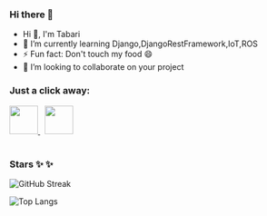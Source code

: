 ### Hi there 👋

</p>
<ul>
  <li>Hi 👋, I'm Tabari
  <li>🌱 I’m currently learning Django,DjangoRestFramework,IoT,ROS</li>
  <li>⚡ Fun fact: Don't touch my food 😄</li>
  <li>👯 I’m looking to collaborate on your project</li>
</ul>

### <p>Just a click away:</p>
<a href="https://twitter.com/tabarilinus">
  <img height="50" src="https://cdn1.iconfinder.com/data/icons/logotypes/32/twitter-512.png"/>
</a>
<span style="padding: 4px;"></span>
<a href="https://www.linkedin.com/in/tabari-linus/">
  <img height="50" src="https://cdn2.iconfinder.com/data/icons/social-micon/512/linkedin-512.png"/>
</a>

<br>
<br>



### Stars ✨ ✨
![GitHub Streak](https://github-readme-streak-stats.herokuapp.com?user=Tabari-Linus&theme=cobalt&date_format=j%20M%5B%20Y%5D&background=000000&border=7536B2&stroke=9243DD&ring=89502D&fire=FF9554&currStreakNum=D280FF&sideNums=BC52FF&currStreakLabel=64EAE2&sideLabels=48A8A2&dates=A42EE5)

![Top Langs](https://github-readme-stats.vercel.app/api/top-langs/?username=Tabari-Linus&theme=tokyonight)

<!--
**Tabari-Linus/Tabari-Linus** is a ✨ _special_ ✨ repository because its `README.md` (this file) appears on your GitHub profile.

Here are some ideas to get you started:

- 🔭 I’m currently working on ...
- 🌱 I’m currently learning ...
- 👯 I’m looking to collaborate on ...
- 🤔 I’m looking for help with ...
- 💬 Ask me about ...
- 📫 How to reach me: ...
- 😄 Pronouns: ...
- ⚡ Fun fact: ...
-->
